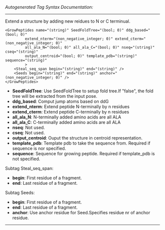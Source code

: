 _Autogenerated Tag Syntax Documentation:_

---
Extend a structure by adding new reidues to N or C terminual.

```
<GrowPeptides name="(string)" SeedFoldTree="(bool; 0)" ddg_based="(bool; 0)"
         extend_nterm="(non_negative_integer; 0)" extend_cterm="(non_negative_integer; 0)"
         all_ala_N="(bool; 0)" all_ala_C="(bool; 0)" nseq="(string)" cseq="(string)"
         output_centroid="(bool; 0)" template_pdb="(string)" sequence="(string)"
         >
    <Steal_seq_span begin="(string)" end="(string)" />
    <Seeds begin="(string)" end="(string)" anchor="(non_negative_integer; 0)" />
</GrowPeptides>
```

-   **SeedFoldTree**: Use SeedFoldTree to setup fold tree.If "false", the fold tree will be extracted from the input pose.
-   **ddg_based**: Comput jump atoms based on ddG
-   **extend_nterm**: Extend peptide N-terminally by n residues
-   **extend_cterm**: Extend peptide C-terminally by n residues
-   **all_ala_N**: N-terminally added amino acids are all ALA
-   **all_ala_C**: C-terminally added amino acids are all ALA
-   **nseq**: Not used.
-   **cseq**: Not used.
-   **output_centroid**: Ouput the structure in centroid representation.
-   **template_pdb**: Template pdb to take the sequence from. Required if sequence is nor specified.
-   **sequence**: Sequence for growing peptide. Required if template_pdb is not specified.


Subtag Steal_seq_span:   

-   **begin**: First residue of a fragment.
-   **end**: Last residue of a fragment.

Subtag Seeds:   

-   **begin**: First residue of a fragment.
-   **end**: Last residue of a fragment.
-   **anchor**: Use anchor residue for Seed.Specifies residue nr of anchor residue.

---
